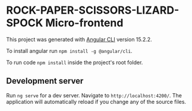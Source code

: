 # ROCK-PAPER-SCISSORS-LIZARD-SPOCK Micro-frontend

This project was generated with [Angular CLI](https://github.com/angular/angular-cli) version 15.2.2.

To install angular run `npm install -g @angular/cli`.

To run code `npm install` inside the project's root folder.

## Development server

Run `ng serve` for a dev server. Navigate to `http://localhost:4200/`. The application will automatically reload if you change any of the source files.
